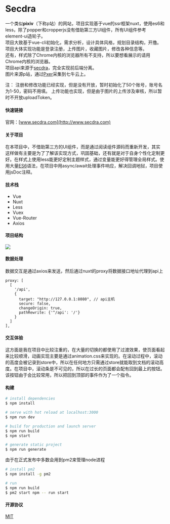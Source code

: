 # Secdra
一个类似**pixiv**（下称p站）的网站，项目实现基于vue的ssr框架nuxt，使用es6和less，除了popper和cropperjs没有借助第三方UI组件，所有UI组件参考element-ui造轮子。  
项目大致基于vue-cli初始化，需求分析，设计具体风格，规划目录结构，开撸。  
项目大体实现功能是登录注册，上传图片，收藏图片，修改各种信息等。  
还有，样式除了Chrome内核的浏览器所有不支持，所以要想看展示的请用Chrome内核的浏览器。  
项目api来源于[secdra](https://github.com/JunJieFu/secdra)，完全实现前后端分离。  
图片来源p站，通过[Pxer](https://github.com/FoXZilla/Pxer)采集到七牛云上。  

注：
注册和修改功能已经实现，但是没有开放，暂时初始化了50个账号，账号名为1-50，密码不用填。
上传功能也实现，但是由于图片的上传涉及审核，所以暂时不开放uploadToken。
#### 快速链接
官网：[www.secdra.com](http://www.secdra.com)

#### 关于项目
在本项目中，不借助第三方的UI组件，而是通过阅读组件源码而重新开发，其实这样做有主要是为了了解该实现方式，巩固基础，还有就是对于自身个性化定制更好。在样式上使用less能更好定制主题样式，通过变量能更好得管理全局样式。使用大量[ES6](http://es6.ruanyifeng.com/)语法，在项目中用async/await处理事件响应，解决回调地狱，项目使用jsDoc注释。

#### 技术栈
 - Vue
 - Nuxt
 - Less
 - Vuex
 - Vue-Router
 - Axios

#### 项目结构
![](https://github.com/JunJieFu/static-image/blob/master/secdra-web/catalog.png)

#### 数据处理
数据交互是通过axios来发送，然后通过nuxt的proxy将数据接口地址代理到api上

    proxy: [  
      [  
        '/api',  
        {  
          target: "http://127.0.0.1:8080", // api主机  
		  secure: false,  
          changeOrigin: true,  
          pathRewrite: {'^/api': '/'}  
        }  
      ]  
    ],

#### 交互体验
这方面是我在项目中比较注重的，在大量的切换的都使用了过渡效果，使页面看起来比较顺滑，动画实现主要是通过animation.css来实现的。在滚动过程中，滚动的高度会被记录到store中，所以在任何地方只需通过store就能取到文档的滚动高度。在项目中，滚动条是不可见的，所以在过长的页面都会配有回到最上的按钮。该按钮由于会比较常用，所以把回到顶部的事件作为了一个指令。

#### 构建
``` bash
# install dependencies
$ npm install

# serve with hot reload at localhost:3000
$ npm run dev

# build for production and launch server
$ npm run build
$ npm start

# generate static project
$ npm run generate
```
由于在正式发布中多数会用到pm2来管理node进程
``` bash
# install pm2
$ npm install -g pm2

# run 
$ npm run build
$ pm2 start npm -- run start
```

#### 开源协议
[MIT](https://opensource.org/licenses/MIT)
